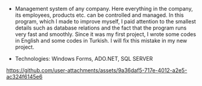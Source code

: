 - Management system of any company. Here everything in the company, its employees, products etc. can be controlled and managed. In this program, which I made to improve myself, I paid attention to the smallest details such as database relations and the fact that the program runs very fast and smoothly. Since it was my first project, I wrote some codes in English and some codes in Turkish. I will fix this mistake in my new project.

- Technologies: Windows Forms, ADO.NET, SQL SERVER

https://github.com/user-attachments/assets/9a36daf5-717e-4012-a2e5-ac324f6145e6

